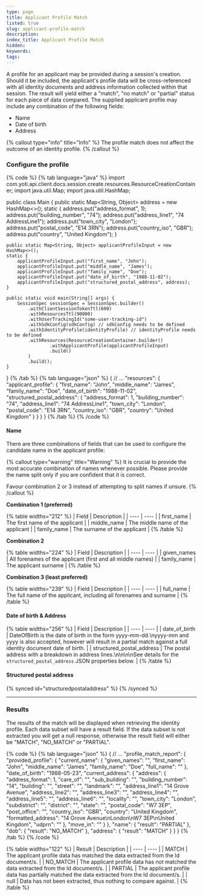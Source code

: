 ```yaml
---
type: page
title: Applicant Profile Match
listed: true
slug: applicant-profile-match
description: 
index_title: Applicant Profile Match
hidden: 
keywords: 
tags: 
---
```


A profile for an applicant may be provided during a session's creation. Should it be included, the applicant's profile data will be cross-referenced with all identity documents and address information collected within that session. The result will yield either a "match", "no match" or "partial" status for each piece of data compared. The supplied applicant profile may include any combination of the following fields:

- Name
- Date of birth
- Address

{% callout type="info" title="Info" %}
The profile match does not affect the outcome of an identity profile.
{% /callout %}

### Configure the profile

{% code %}
{% tab language="java" %}
import com.yoti.api.client.docs.session.create.resources.ResourceCreationContainer;
import java.util.Map;
import java.util.HashMap;

public class Main {
    public static Map<String, Object> address = new HashMap<>();
    static {
        address.put("address_format", 1);
        address.put("building_number", "74");
        address.put("address_line1", "74 AddressLine1");
        address.put("town_city", "London");
        address.put("postal_code", "E14 3RN");
        address.put("country_iso", "GBR");
        address.put("country", "United Kingdom");
    }  

    public static Map<String, Object> applicantProfileInput = new HashMap<>();
    static {
        applicantProfileInput.put("first_name", "John");
        applicantProfileInput.put("middle_name", "James");
        applicantProfileInput.put("family_name", "Doe");
        applicantProfileInput.put("date_of_birth", "1988-11-02");
        applicantProfileInput.put("structured_postal_address", address);
    }

    public static void main(String[] args) {
        SessionSpec sessionSpec = SessionSpec.builder()
            .withClientSessionTokenTtl(600)
            .withResourcesTtl(90000)
            .withUserTrackingId("some-user-tracking-id")
            .withSdkConfig(sdkConfig) // sdkConfig needs to be defined
            .withIdentityProfile(identityProfile) // identityProfile needs to be defined
            .withResources(ResourceCreationContainer.builder()
            		.withApplicantProfile(applicantProfileInput)
            		.build()
            )
            .build();
    }
}
{% /tab %}
{% tab language="json" %}
{
    // ...
    "resources": {
        "applicant_profile": {
            "first_name": "John",
            "middle_name": "James",
            "family_name": "Doe",
            "date_of_birth": "1988-11-02",
            "structured_postal_address": {
                "address_format": 1,
                "building_number": "74",
                "address_line1": "74 AddressLine1",
                "town_city": "London",
                "postal_code": "E14 3RN",
                "country_iso": "GBR",
                "country": "United Kingdom"
            }
        }
    }
}
{% /tab %}
{% /code %}

#### Name

There are three combinations of fields that can be used to configure the candidate name in the applicant profile:

{% callout type="warning" title="Warning" %}
It is crucial to provide the most accurate combination of names whenever possible. Please provide the name split only if you are confident that it is correct.

Favour combination 2 or 3 instead of attempting to split names if unsure.
{% /callout %}

**Combination 1 (preferred)**

{% table widths="212" %}
| Field | Description | 
| ---- | ---- | 
| first_name | The first name of the applicant | 
| middle_name | The middle name of the applicant | 
| family_name | The surname of the applicant | 
{% /table %}

**Combination 2**

{% table widths="224" %}
| Field | Description | 
| ---- | ---- | 
| given_names | All forenames of the applicant (first and all middle names) | 
| family_name | The applicant surname | 
{% /table %}

**Combination 3 (least preferred)**

{% table widths="239" %}
| Field | Description | 
| ---- | ---- | 
| full_name | The full name of the applicant, including all forenames and surname | 
{% /table %}

#### Date of birth & Address

{% table widths="256" %}
| Field | Description | 
| ---- | ---- | 
| date_of_birth | DateOfBirth is the date of birth in the form yyyy-mm-dd.\nyyyy-mm and yyyy is also accepted, however will result in a partial match against a full identity document date of birth. | 
| structured_postal_address | The postal address with a breakdown in address lines.\n\n\n\nSee details for the `structured_postal_address` JSON properties below. | 
{% /table %}

#### Structured postal address

{% synced id="structuredpostaladdress" %}
{% /synced %}

---

### Results

The results of the match will be displayed when retrieving the identity profile. Each data subset will have a result field. If the data subset is not extracted you will get a null response, otherwise the result field will either be "MATCH", "NO_MATCH" or "PARTIAL".

{% code %}
{% tab language="json" %}
{
    // ...
    "profile_match_report": {
        "provided_profile": {
            "current_name": {
                "given_names": "",
                "first_name": "John",
                "middle_name": "James",
                "family_name": "Doe",
                "full_name": ""
            },
            "date_of_birth": "1988-05-23",
            "current_address": {
                "address": {
                    "address_format": 1,
                    "care_of": "",
                    "sub_building": "",
                    "building_number": "14",
                    "building": "",
                    "street": "",
                    "landmark": "",
                    "address_line1": "14 Grove Avenue",
                    "address_line2": "",
                    "address_line3": "",
                    "address_line4": "",
                    "address_line5": "",
                    "address_line6": "",
                    "locality": "",
                    "town_city": "London",
                    "subdistrict": "",
                    "district": "",
                    "state": "",
                    "postal_code": "W7 3EP",
                    "post_office": "",
                    "country_iso": "GBR",
                    "country": "United Kingdom",
                    "formatted_address": "14 Grove Avenue\nLondon\nW7 3EP\nUnited Kingdom",
                    "udprn": ""
                },
                "move_in": ""
            }
        },
        "name": {
            "result": "PARTIAL"
        },
        "dob": {
            "result": "NO_MATCH"
        },
        "address": {
            "result": "MATCH"
        }
    }
}
{% /tab %}
{% /code %}

{% table widths="122" %}
| Result | Description | 
| ---- | ---- | 
| MATCH | The applicant profile data has matched the data extracted from the Id document/s. | 
| NO_MATCH | The applicant profile data has not matched the data extracted from the Id document/s. | 
| PARTIAL | The applicant profile data has partially matched the data extracted from the Id document/s. | 
| null | Data has not been extracted, thus nothing to compare against. | 
{% /table %}